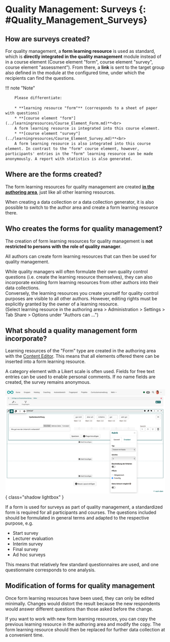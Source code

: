 # Quality Management: Surveys {: #Quality_Management_Surveys}


## How are surveys created? 

For quality management, a **form learning resource** is used as standard, which is **directly integrated in the quality management** module instead of in a course element (Course element "form", course element "survey", course element "assessment"). From there, a **link** is sent to the target group also defined in the module at the configured time, under which the recipients can find the questions.

!!! note "Note"

        Please differentiate:

        * **learning resource "form"** (corresponds to a sheet of paper with questions)
        * **[course element "form"](../learningresources/Course_Element_Form.md)**<br>
        A form learning resource is integrated into this course element.
        * **[course element "survey"](../learningresources/Course_Element_Survey.md)**<br>
        A form learning resource is also integrated into this course element. In contrast to the "form" course element, however, participants' entries in the "form" learning resource can be made anonymously. A report with statistics is also generated.


## Where are the forms created?

The form learning resources for quality management are created **[in the authoring area](../area_modules/Authoring.md)**, just like all other learning resources.

When creating a data collection or a data collection generator, it is also possible to switch to the author area and create a form learning resource there. 



## Who creates the forms for quality management?

The creation of form learning resources for quality management is **not restricted to persons with the role of quality manager**.

All authors can create form learning resources that can then be used for quality management.

While quality managers will often formulate their own quality control questions (i.e. create the learning resource themselves), they can also incorporate existing form learning resources from other authors into their data collections.<br>
Conversely, the learning resources you create yourself for quality control purposes are visible to all other authors. However, editing rights must be explicitly granted by the owner of a learning resource.<br>
(Select learning resource in the authoring area > Administration > Settings > Tab Share > Options under "Authors can ...")



## What should a quality management form incorporate?

Learning resources of the "Form" type are created in the authoring area with the [Content Editor](../learningresources/Form_Editor.md). This means that all elements offered there can be inserted into a form learning resource.

A category element with a Likert scale is often used. Fields for free text entries can be used to enable personal comments. If no name fields are created, the survey remains anonymous.

![quality_management_rubric_v1_de.png](assets/quality_management_rubric_v1_de.png){ class="shadow lightbox" }

If a form is used for surveys as part of quality management, a standardized form is required for all participants and courses. The questions included should be formulated in general terms and adapted to the respective purpose, e.g.

* Start survey
* Lecturer evaluation
* Interim survey
* Final survey
* Ad hoc surveys

This means that relatively few standard questionnaires are used, and one questionnaire corresponds to one analysis.



## Modification of forms for quality management

Once form learning resources have been used, they can only be edited minimally. Changes would distort the result because the new respondents would answer different questions than those asked before the change. 

If you want to work with new form learning resources, you can copy the previous learning resource in the authoring area and modify the copy. The form learning resource should then be replaced for further data collection at a convenient time.




